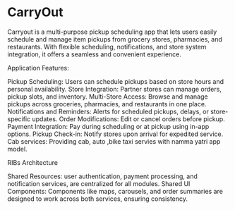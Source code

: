 # CarryOut
Carryout is a multi-purpose pickup scheduling app that lets users easily schedule and manage item pickups from grocery stores, pharmacies, and restaurants. With flexible scheduling, notifications, and store system integration, it offers a seamless and convenient experience.

Application Features:

Pickup Scheduling: Users can schedule pickups based on store hours and personal availability.
Store Integration: Partner stores can manage orders, pickup slots, and inventory.
Multi-Store Access: Browse and manage pickups across groceries, pharmacies, and restaurants in one place.
Notifications and Reminders: Alerts for scheduled pickups, delays, or store-specific updates.
Order Modifications: Edit or cancel orders before pickup.
Payment Integration: Pay during scheduling or at pickup using in-app options.
Pickup Check-in: Notify stores upon arrival for expedited service.
Cab services: Providing cab, auto ,bike taxi servies with namma yatri app model.



RIBs Architecture

Shared Resources: user authentication, payment processing, and notification services, are centralized for all modules.
Shared UI Components: Components like maps, carousels, and order summaries are designed to work across both services, ensuring consistency.
